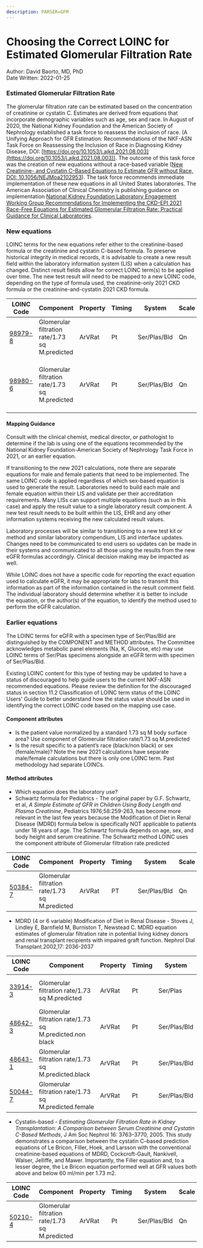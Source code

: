 ```yaml
---
description: PARSER=GFM
---
```


# Choosing the Correct LOINC for Estimated Glomerular Filtration Rate

Author: David Baorto, MD, PhD\
Date Written: 2022-01-25

### Estimated Glomerular Filtration Rate

The glomerular filtration rate can be estimated based on the concentration of creatinine or cystatin C. Estimates are derived from equations that incorporate demographic variables such as age, sex and race. In August of 2020, the National Kidney Foundation and the American Society of Nephrology established a task force to reassess the inclusion of race. (A Unifying Approach for GFR Estimation: Recommendations of the NKF-ASN Task Force on Reassessing the Inclusion of Race in Diagnosing Kidney Disease, DOI: [https://doi.org/10.1053/j.ajkd.2021.08.003](https://doi.org/10.1053/j.ajkd.2021.08.003)). The outcome of this task force was the creation of new equations without a race-based variable ([New Creatinine- and Cystatin C–Based Equations to Estimate GFR without Race, DOI: 10.1056/NEJMoa2102953](https://www.nejm.org/doi/full/10.1056/NEJMoa2102953)). The task force recommends immediate implementation of these new equations in all United States laboratories. The American Association of Clinical Chemistry is publishing guidance on implementation [National Kidney Foundation Laboratory Engagement Working Group Recommendations for Implementing the CKD-EPI 2021 Race-Free Equations for Estimated Glomerular Filtration Rate: Practical Guidance for Clinical Laboratories](https://academic.oup.com/clinchem/advance-article/doi/10.1093/clinchem/hvab278/6463626).

### New equations

LOINC terms for the new equations refer either to the creatinine-based formula or the creatinine and cystatin C-based formula. To preserve historical integrity in medical records, it is advisable to create a new result field within the laboratory information system (LIS) when a calculation has changed. Distinct result fields allow for correct LOINC term(s) to be applied over time. The new test result will need to be mapped to a new LOINC code, depending on the type of formula used, the creatinine-only 2021 CKD formula or the creatinine-and-cystatin 2021 CKD formula.

| LOINC Code                           | Component                                      | Property | Timing | System       | Scale | Method                                              | Short Name                       |
| ------------------------------------ | ---------------------------------------------- | -------- | ------ | ------------ | ----- | --------------------------------------------------- | -------------------------------- |
| [98979-8](https://loinc.org/98979-8) | Glomerular filtration rate/1.73 sq M.predicted | ArVRat   | Pt     | Ser/Plas/Bld | Qn    | Creatinine-based formula (CKD-EPI 2021)             | eGFRcr SerPlBld CKD-EPI 2021     |
| [98980-6](https://loinc.org/98980-6) | Glomerular filtration rate/1.73 sq M.predicted | ArVRat   | Pt     | Ser/Plas/Bld | Qn    | Creatinine and Cystatin C-based formula (CKD-EPI 2) | eGFRcr-cys SerPlBld CKD-EPI 2021 |

#### Mapping Guidance

Consult with the clinical chemist, medical director, or pathologist to determine if the lab is using one of the equations recommended by the National Kidney Foundation-American Society of Nephrology Task Force in 2021, or an earlier equation.

If transitioning to the new 2021 calculations, note there are separate equations for male and female patients that need to be implemented. The same LOINC code is applied regardless of which sex-based equation is used to generate the result. Laboratories need to build each male and female equation within their LIS and validate per their accreditation requirements. Many LISs can support multiple equations (such as in this case) and apply the result value to a single laboratory result component. A new test result needs to be built within the LIS, EHR and any other information systems receiving the new calculated result values.

Laboratory processes will be similar to transitioning to a new test kit or method and similar laboratory compendium, LIS and interface updates. Changes need to be communicated to end users so updates can be made in their systems and communicated to all those using the results from the new eGFR formulas accordingly. Clinical decision making may be impacted as well.

While LOINC does not have a specific code for reporting the exact equation used to calculate eGFR, it may be appropriate for labs to transmit this information as part of the information contained in the result comment field. The individual laboratory should determine whether it is better to include the equation, or the author(s) of the equation, to identify the method used to perform the eGFR calculation.

### Earlier equations

The LOINC terms for eGFR with a specimen type of Ser/Plas/Bld are distinguished by the COMPONENT and METHOD attributes. The Committee acknowledges metabolic panel elements (Na, K, Glucose, etc) may use LOINC terms of Ser/Plas specimens alongside an eGFR term with specimen of Ser/Plas/Bld.

Existing LOINC content for this type of testing may be updated to have a status of discouraged to help guide users to the current NKF-ASN recommended equations. Please review the definition for the discouraged status in section 11.2 Classification of LOINC term status of the LOINC Users' Guide to better understand how the status value should be used in identifying the correct LOINC code based on the mapping use case.

#### Component attributes

* Is the patient value normalized by a standard 1.73 sq M body surface area? Use component of Glomerular filtration rate/1.73 sq M.predicted
* Is the result specific to a patient’s race (black/non black) or sex (female/male)? Note the new 2021 calculations have separate male/female calculations but there is only one LOINC term. Past methodology had separate LOINCs.

#### Method attributes

* Which equation does the laboratory use?
* Schwartz formula for Pediatrics - The original paper by G.F. Schwartz, et al, _A Simple Estimate of GFR in Children Using Body Length and Plasma Creatinine_, Pediatrics 1976;58:259-263, has become more relevant in the last few years because the Modification of Diet in Renal Disease (MDRD) formula below is specifically NOT applicable to patients under 18 years of age. The Schwartz formula depends on age, sex, and body height and serum creatinine. The Schwartz method LOINC uses the component attribute of Glomerular filtration rate.predicted

| LOINC Code                           | Component                                      | Property | Timing | System       | Scale | Method                              |
| ------------------------------------ | ---------------------------------------------- | -------- | ------ | ------------ | ----- | ----------------------------------- |
| [50384-7](http://loinc.org/50384-7/) | Glomerular filtration rate/1.73 sq M.predicted | ArVRat   | PT     | Ser/Plas/Bld | Qn    | Creatinine-based formula (Schwartz) |

* MDRD (4 or 6 variable) Modification of Diet in Renal Disease - Stoves J, Lindley E, Barnfield M, Burniston T, Newstead C. MDRD equation estimates of glomerular filtration rate in potential living kidney donors and renal transplant recipients with impaired graft function. Nephrol Dial Transplant.2002,17: 2036-2037

| LOINC Code                            | Component                                                | Property | Timing | System       | Scale | Method                          |
| ------------------------------------- | -------------------------------------------------------- | -------- | ------ | ------------ | ----- | ------------------------------- |
| [33914-3](http://loinc.org/33914-3/)  | Glomerular filtration rate/1.73 sq M.predicted           | ArVRat   | Pt     | Ser/Plas     | Qn    | Creatinine-based formula (MDRD) |
| [48642-3](http://loinc.org/48642-3/)  | Glomerular filtration rate/1.73 sq M.predicted.non black | ArVRat   | Pt     | Ser/Plas/Bld | Qn    | Creatinine-based formula (MDRD) |
| [48643-1](http://loinc.org/48643-1/)  | Glomerular filtration rate/1.73 sq M.predicted.black     | ArVRat   | Pt     | Ser/Plas/Bld | Qn    | Creatinine-based formula (MDRD) |
| [50044-7](https://loinc.org/50044-7/) | Glomerular filtration rate/1.73 sq M.predicted.female    | ArVRat   | Pt     | Ser/Plas/Bld | Qn    | Creatinine-based formula (MDRD) |

* Cystatin-based - _Estimating Glomerular Filtration Rate in Kidney Transplantation: A Comparison between Serum Creatinine and Cystatin C-Based Methods_, J Am Soc Nephrol 16: 3763–3770, 2005. This study demonstrates a comparison between the cystatin C–based prediction equations of Le Bricon, Filler, Hoek, and Larsson with the conventional creatinine-based equations of MDRD, Cockcroft-Gault, Nankivell, Walser, Jelliffe, and Mawer. Importantly, the Filler equation and, to a lesser degree, the Le Bricon equation performed well at GFR values both above and below 60 ml/min per 1.73 m2.

| LOINC Code                           | Component                                      | Property | Timing | System       | Scale | Method                 |
| ------------------------------------ | ---------------------------------------------- | -------- | ------ | ------------ | ----- | ---------------------- |
| [50210-4](http://loinc.org/50210-4/) | Glomerular filtration rate/1.73 sq M.predicted | ArVRat   | Pt     | Ser/Plas/Bld | Qn    | Cystatin-based formula |
